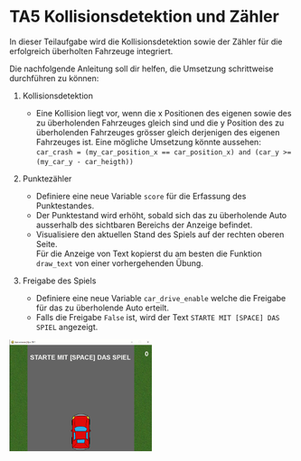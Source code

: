 # TA5 Kollisionsdetektion und Zähler

In dieser Teilaufgabe wird die Kollisionsdetektion sowie der Zähler für die erfolgreich überholten Fahrzeuge integriert.

Die nachfolgende Anleitung soll dir helfen, die Umsetzung schrittweise durchführen zu können:

1. Kollisionsdetektion
    - Eine Kollision liegt vor, wenn die x Positionen des eigenen sowie des zu überholenden Fahrzeuges gleich sind und
      die y Position des zu überholenden Fahrzeuges grösser gleich derjenigen des eigenen Fahrzeuges ist.
      Eine mögliche Umsetzung könnte aussehen:  
      `car_crash = (my_car_position_x == car_position_x) and (car_y >= (my_car_y - car_heigth))`
      
2.  Punktezähler
    - Definiere eine neue Variable `score` für die Erfassung des Punktestandes.
    - Der Punktestand wird erhöht, sobald sich das zu überholende Auto ausserhalb des sichtbaren Bereichs
      der Anzeige befindet.
    - Visualisiere den aktuellen Stand des Spiels auf der rechten oberen Seite.  
      Für die Anzeige von Text kopierst du am besten die Funktion `draw_text` von einer vorhergehenden Übung.
      
3.  Freigabe des Spiels
    - Definiere eine neue Variable `car_drive_enable` welche die Freigabe für das zu überholende Auto erteilt.
    - Falls die Freigabe `False` ist, wird der Text `STARTE MIT [SPACE] DAS SPIEL` angezeigt.
    
<div class='hint'>
    <img src="img/camtasia.gif" width="50%"><br><br>
</div>
